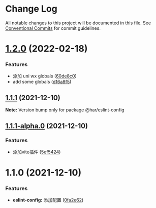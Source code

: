 # Change Log

All notable changes to this project will be documented in this file.
See [Conventional Commits](https://conventionalcommits.org) for commit guidelines.

# [1.2.0](http://192.168.3.199:10086/frontend/har-cli/compare/@har/eslint-config@1.1.1...@har/eslint-config@1.2.0) (2022-02-18)


### Features

* 添加 uni wx globals ([60de8c0](http://192.168.3.199:10086/frontend/har-cli/commits/60de8c0f3733b5d447f86abce81f4c62a5ea55dc))
* add some globals ([d16a8f5](http://192.168.3.199:10086/frontend/har-cli/commits/d16a8f5f1375d598560c66130a713eeb8115155e))





## [1.1.1](http://192.168.3.199:10086/frontend/har-cli/compare/@har/eslint-config@1.1.1-alpha.0...@har/eslint-config@1.1.1) (2021-12-10)

**Note:** Version bump only for package @har/eslint-config





## [1.1.1-alpha.0](http://192.168.3.199:10086/frontend/har-cli/compare/@har/eslint-config@1.1.0...@har/eslint-config@1.1.1-alpha.0) (2021-12-10)


### Features

* 添加vite插件 ([5ef5424](http://192.168.3.199:10086/frontend/har-cli/commits/5ef5424ad62a0817fa42c626fb92b360e31feb0b))





# 1.1.0 (2021-12-10)


### Features

* **eslint-config:** 添加配置 ([0fa2e62](http://192.168.3.199:10086/frontend/har-cli/commits/0fa2e62dfd6670018266c3de3e513b50c472ad63))
